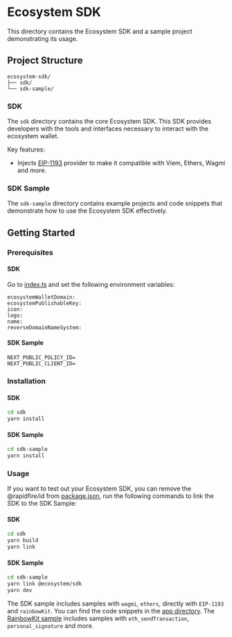 # Ecosystem SDK

This directory contains the Ecosystem SDK and a sample project demonstrating its usage.

## Project Structure

```
ecosystem-sdk/
├── sdk/
└── sdk-sample/
```

### SDK

The `sdk` directory contains the core Ecosystem SDK. This SDK provides developers with the tools and interfaces necessary to interact with the ecosystem wallet.

Key features:
- Injects [EIP-1193](https://eips.ethereum.org/EIPS/eip-1193) provider to make it compatible with Viem, Ethers, Wagmi and more.

### SDK Sample

The `sdk-sample` directory contains example projects and code snippets that demonstrate how to use the Ecosystem SDK effectively.

## Getting Started

### Prerequisites

#### SDK

Go to [index.ts](./sdk/src/index.ts) and set the following environment variables:
```
ecosystemWalletDomain:
ecosystemPublishableKey:
icon:
logo:
name:
reverseDomainNameSystem:
```

#### SDK Sample

```.env
NEXT_PUBLIC_POLICY_ID=
NEXT_PUBLIC_CLIENT_ID=
```

### Installation

#### SDK

```bash
cd sdk
yarn install
```

#### SDK Sample

```bash
cd sdk-sample
yarn install
```

### Usage

If you want to test out your Ecosystem SDK, you can remove the @rapidfire/id from [package.json](./sdk-sample/package.json), run the following commands to link the SDK to the SDK Sample:

#### SDK

```bash
cd sdk
yarn build
yarn link
```

#### SDK Sample

```bash
cd sdk-sample
yarn link @ecosystem/sdk
yarn dev
```

The SDK sample includes samples with `wagmi`, `ethers`, directly with `EIP-1193` and `rainbowKit`. You can find the code snippets in the [app directory](./sdk-sample/app/).
The [RainbowKit sample](./sdk-sample/app/connect-with-rainbow/) includes samples with `eth_sendTransaction`, `personal_signature` and more.
